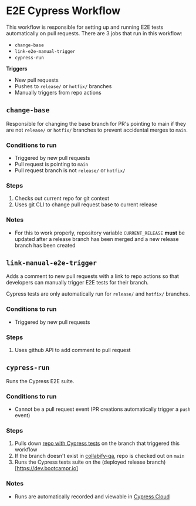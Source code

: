 # E2E Cypress Workflow

This workflow is responsible for setting up and running E2E tests automatically
on pull requests. There are 3 jobs that run in this workflow:

- `change-base`
- `link-e2e-manual-trigger`
- `cypress-run`

**Triggers**

- New pull requests
- Pushes to `release/` or `hotfix/` branches
- Manually triggers from repo actions

## `change-base`

Responsible for changing the base branch for PR's pointing to main if they are
not `release/` or `hotfix/` branches to prevent accidental merges to `main`.

### Conditions to run

- Triggered by new pull requests
- Pull request is pointing to `main`
- Pull request branch is not `release/` or `hotfix/`

### Steps

1. Checks out current repo for git context
1. Uses git CLI to change pull request base to current release

### Notes

- For this to work properly, repository variable `CURRENT_RELEASE` **must** be
  updated after a release branch has been merged and a new release branch has
  been created

## `link-manual-e2e-trigger`

Adds a comment to new pull requests with a link to repo actions so that
developers can manually trigger E2E tests for their branch.

Cypress tests are only automatically run for `release/` and `hotfix/` branches.

### Conditions to run

- Triggered by new pull requests

### Steps

1. Uses github API to add comment to pull request

## `cypress-run`

Runs the Cypress E2E suite.

### Conditions to run

- Cannot be a pull request event (PR creations automatically trigger a `push`
  event)

### Steps

1. Pulls down [repo with Cypress tests](https://github.com/yeezick/collabify-qa)
   on the branch that triggered this workflow
1. If the branch doesn't exist in
   [collabify-qa](https://github.com/yeezick/collabify-qa), repo is checked out
   on `main`
1. Runs the Cypress tests suite on the (deployed release
   branch)[https://dev.bootcampr.io]

### Notes

- Runs are automatically recorded and viewable in
  [Cypress Cloud](https://cloud.cypress.io/organizations/352c4ab7-ecb6-4ba4-bc7f-5a2d3c3a6f8e/projects)
